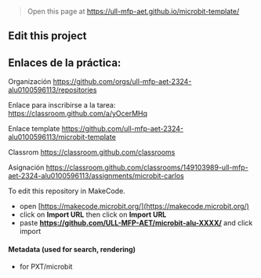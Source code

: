
> Open this page at <https://ull-mfp-aet.github.io/microbit-template/>

## Edit this project

## Enlaces de la práctica:
Organización
https://github.com/orgs/ull-mfp-aet-2324-alu0100596113/repositories

Enlace para inscribirse a la tarea:
https://classroom.github.com/a/yOcerMHq

Enlace template
https://github.com/ull-mfp-aet-2324-alu0100596113/microbit-template

Classrom
https://classroom.github.com/classrooms

Asignación
https://classroom.github.com/classrooms/149103989-ull-mfp-aet-2324-alu0100596113/assignments/microbit-carlos


To edit this repository in MakeCode.

* open [https://makecode.microbit.org/](https://makecode.microbit.org/)
* click on **Import URL** then click on **Import URL**
* paste **https://github.com/ULL-MFP-AET/microbit-alu-XXXX/** and click import

#### Metadata (used for search, rendering)

* for PXT/microbit


<script src="https://makecode.com/gh-pages-embed.js">
</script>
<script>makeCodeRender("{{ site.makecode.home_url }}", "{{ site.github.owner_name }}/{{ site.github.repository_name }}");
</script>
